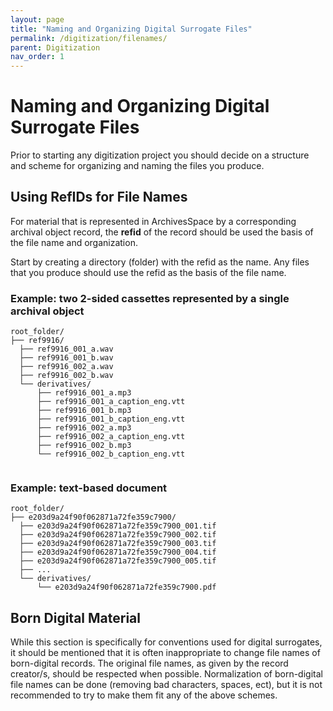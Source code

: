 ```yaml
---
layout: page
title: "Naming and Organizing Digital Surrogate Files"
permalink: /digitization/filenames/
parent: Digitization
nav_order: 1
---
```

# Naming and Organizing Digital Surrogate Files

Prior to starting any digitization project you should decide on a structure and scheme for organizing and naming the files you produce. 
  
## Using RefIDs for File Names

For material that is represented in ArchivesSpace by a corresponding archival object record, the **refid** of the record should be used the basis of the file name and organization.  

Start by creating a directory (folder) with the refid as the name. Any files that you produce should use the refid as the basis of the file name.

### Example: two 2-sided cassettes represented by a single archival object

```
root_folder/
├── ref9916/
  ├── ref9916_001_a.wav
  ├── ref9916_001_b.wav
  ├── ref9916_002_a.wav
  ├── ref9916_002_b.wav
  └── derivatives/
      ├── ref9916_001_a.mp3
      ├── ref9916_001_a_caption_eng.vtt
      ├── ref9916_001_b.mp3
      ├── ref9916_001_b_caption_eng.vtt
      ├── ref9916_002_a.mp3
      ├── ref9916_002_a_caption_eng.vtt
      ├── ref9916_002_b.mp3
      └── ref9916_002_b_caption_eng.vtt
      
```

### Example: text-based document
```
root_folder/
├── e203d9a24f90f062871a72fe359c7900/
  ├── e203d9a24f90f062871a72fe359c7900_001.tif
  ├── e203d9a24f90f062871a72fe359c7900_002.tif
  ├── e203d9a24f90f062871a72fe359c7900_003.tif
  ├── e203d9a24f90f062871a72fe359c7900_004.tif
  ├── e203d9a24f90f062871a72fe359c7900_005.tif
  ├── ...
  └── derivatives/
      └── e203d9a24f90f062871a72fe359c7900.pdf
 ```

## Born Digital Material
While this section is specifically for conventions used for digital surrogates, it should be mentioned that it is often inappropriate to change file names of born-digital records. The original file names, as given by the record creator/s, should be respected when possible. Normalization of born-digital file names can be done (removing bad characters, spaces, ect), but it is not recommended to try to make them fit any of the above schemes. 